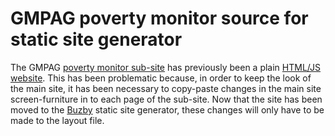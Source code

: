 # GMPAG poverty monitor source for static site generator

The GMPAG [poverty monitor sub-site](http://gmpag.l/poverty-monitor/indicator-visualisations/?level=local-authority-and-region) has previously been a plain [HTML/JS website](https://github.com/GMPAG/poverty-monitor). This has been problematic because, in order to keep the look of the main site, it has been necessary to copy-paste changes in the main site screen-furniture in to each page of the sub-site. Now that the site has been moved to the [Buzby](https://github.com/crantok/buzby) static site generator, these changes will only have to be made to the layout file.
